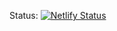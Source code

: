 Status: [![Netlify Status](https://api.netlify.com/api/v1/badges/6de19efe-47ed-4841-afbc-7f3bf68f6d93/deploy-status)](https://app.netlify.com/sites/yoezequiel/deploys)

